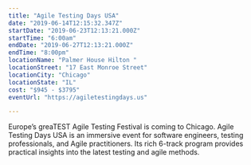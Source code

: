 ```yaml
---
title: "Agile Testing Days USA"
date: "2019-06-14T12:15:32.347Z"
startDate: "2019-06-23T12:13:21.000Z"
startTime: "6:00am"
endDate: "2019-06-27T12:13:21.000Z"
endTime: "8:00pm"
locationName: "Palmer House Hilton "
locationStreet: "17 East Monroe Street"
locationCity: "Chicago"
locationState: "IL"
cost: "$945 - $3795"
eventUrl: "https://agiletestingdays.us"

---
```


Europe’s greaTEST Agile Testing Festival is coming to Chicago. Agile Testing Days USA is an immersive event for software engineers, testing professionals, and Agile practitioners. Its rich 6-track program provides practical insights into the latest testing and agile methods.

